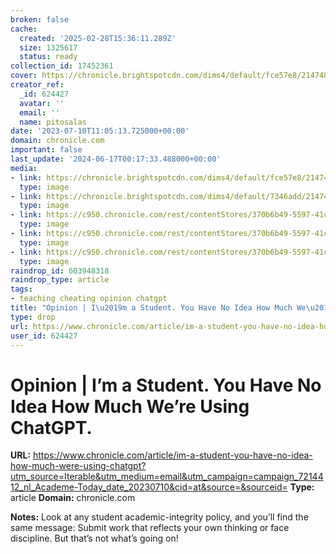 ```yaml
---
broken: false
cache:
  created: '2025-02-28T15:36:11.289Z'
  size: 1325617
  status: ready
collection_id: 17452361
cover: https://chronicle.brightspotcdn.com/dims4/default/fce57e8/2147483647/strip/true/crop/686x360+0+190/resize/1200x630!/quality/90/?url=http%3A%2F%2Fchronicle-brightspot.s3.amazonaws.com%2F25%2F57%2F96562f514fbc98f1246ea91e25c2%2Fterrystudentai-williamson-square.jpg
creator_ref:
  _id: 624427
  avatar: ''
  email: ''
  name: pitosalas
date: '2023-07-10T11:05:13.725000+00:00'
domain: chronicle.com
important: false
last_update: '2024-06-17T00:17:33.488000+00:00'
media:
- link: https://chronicle.brightspotcdn.com/dims4/default/fce57e8/2147483647/strip/true/crop/686x360+0+190/resize/1200x630!/quality/90/?url=http%3A%2F%2Fchronicle-brightspot.s3.amazonaws.com%2F25%2F57%2F96562f514fbc98f1246ea91e25c2%2Fterrystudentai-williamson-square.jpg
  type: image
- link: https://chronicle.brightspotcdn.com/dims4/default/7346add/2147483647/strip/true/crop/686x686+0+0/resize/1680x1680!/format/webp/quality/90/?url=http%3A%2F%2Fchronicle-brightspot.s3.amazonaws.com%2F25%2F57%2F96562f514fbc98f1246ea91e25c2%2Fterrystudentai-williamson-square.jpg
  type: image
- link: https://c950.chronicle.com/rest/contentStores/370b6b49-5597-41cf-929d-b9cae295537e/items/CHE-R-CRCU-20-9-D/image?etag=1688707104127
  type: image
- link: https://c950.chronicle.com/rest/contentStores/370b6b49-5597-41cf-929d-b9cae295537e/items/CHE-R-BFF-22-4-D/image?etag=1688983388114
  type: image
- link: https://c950.chronicle.com/rest/contentStores/370b6b49-5597-41cf-929d-b9cae295537e/items/CHE-R-TAC-23-6-D/image?etag=1688883130469
  type: image
raindrop_id: 603948318
raindrop_type: article
tags:
- teaching cheating opinion chatgpt
title: "Opinion | I\u2019m a Student. You Have No Idea How Much We\u2019re Using ChatGPT."
type: drop
url: https://www.chronicle.com/article/im-a-student-you-have-no-idea-how-much-were-using-chatgpt?utm_source=Iterable&utm_medium=email&utm_campaign=campaign_7214412_nl_Academe-Today_date_20230710&cid=at&source=&sourceid=
user_id: 624427
---
```


# Opinion | I’m a Student. You Have No Idea How Much We’re Using ChatGPT.

**URL:** https://www.chronicle.com/article/im-a-student-you-have-no-idea-how-much-were-using-chatgpt?utm_source=Iterable&utm_medium=email&utm_campaign=campaign_7214412_nl_Academe-Today_date_20230710&cid=at&source=&sourceid=
**Type:** article
**Domain:** chronicle.com

**Notes:**
Look at any student academic-integrity policy, and you’ll find the same message: Submit work that reflects your own thinking or face discipline. But that’s not what’s going on!
